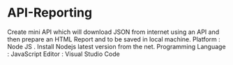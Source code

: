 # API-Reporting
Create mini API which will download JSON from internet using an API and then prepare an HTML Report and
to be saved in local machine.
Platform : Node JS . Install Nodejs latest version from the net.
Programming Language : JavaScript
Editor : Visual Studio Code
